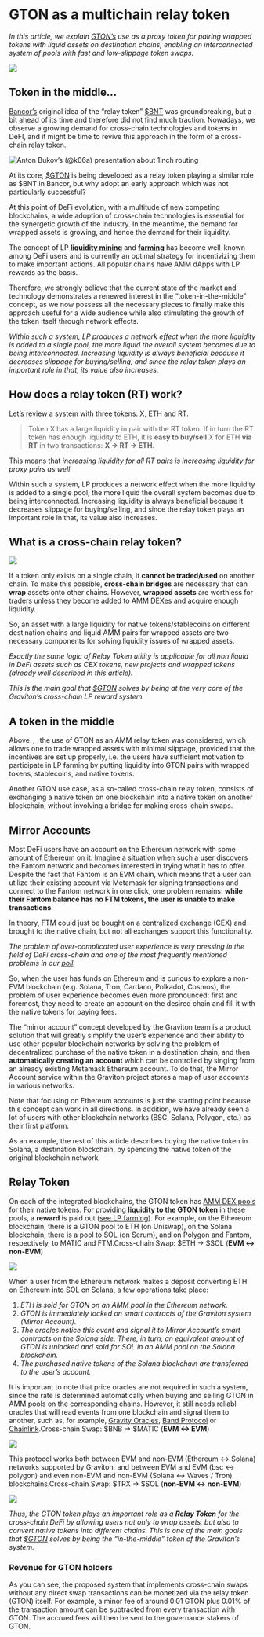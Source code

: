 # GTON as a multichain relay token

_In this article, we explain_ [_GTON’s_](https://v1.graviton.one/gton) _use as a proxy token for pairing wrapped tokens with liquid assets on destination chains, enabling an interconnected system of pools with fast and low-slippage token swaps._

![](https://miro.medium.com/max/1400/0\*D-D6QtEk-zShHTVA)

## Token in the middle… <a href="#6e59" id="6e59"></a>

[Bancor’s](https://storage.googleapis.com/website-bancor/2018/04/01ba8253-bancor\_protocol\_whitepaper\_en.pdf) original idea of the “relay token” [$BNT](https://www.coingecko.com/en/coins/bancor-network#markets) was groundbreaking, but a bit ahead of its time and therefore did not find much traction. Nowadays, we observe a growing demand for cross-chain technologies and tokens in DeFI, and it might be time to revive this approach in the form of a cross-chain relay token.

![Anton Bukov’s (@k06a) presentation about 1inch routing](https://miro.medium.com/max/1400/0\*Q\_Hmxd9AbvqdEApy)

At its core, [$GTON](https://www.coingecko.com/en/coins/graviton#markets) is being developed as a relay token playing a similar role as $BNT in Bancor, but why adopt an early approach which was not particularly successful?

At this point of DeFi evolution, with a multitude of new competing blockchains, a wide adoption of cross-chain technologies is essential for the synergetic growth of the industry. In the meantime, the demand for wrapped assets is growing, and hence the demand for their liquidity.

The concept of LP [**liquidity mining**](https://www.youtube.com/watch?v=cizLhxSKrAc) and [**farming**](https://www.youtube.com/watch?v=ClnnLI1SClA) has become well-known among DeFi users and is currently an optimal strategy for incentivizing them to make important actions. All popular chains have AMM dApps with LP rewards as the basis.

Therefore, we strongly believe that the current state of the market and technology demonstrates a renewed interest in the “token-in-the-middle” concept, as we now possess all the necessary pieces to finally make this approach useful for a wide audience while also stimulating the growth of the token itself through network effects.

_Within such a system, LP produces a network effect when the more liquidity is added to a single pool, the more liquid the overall system becomes due to being interconnected. Increasing liquidity is always beneficial because it decreases slippage for buying/selling, and since the relay token plays an important role in that, its value also increases._

## How does a relay token (RT) work? <a href="#6093" id="6093"></a>

Let’s review a system with three tokens: X, ETH and RT.

> Token X has a large liquidity in pair with the RT token. If in turn the RT token has enough liquidity to ETH, it is **easy to buy/sell** X for ETH **via RT** in two transactions: **X -> RT -> ETH**.

This means that _increasing liquidity for all RT pairs is increasing liquidity for proxy pairs as well_.

Within such a system, LP produces a network effect when the more liquidity is added to a single pool, the more liquid the overall system becomes due to being interconnected. Increasing liquidity is always beneficial because it decreases slippage for buying/selling, and since the relay token plays an important role in that, its value also increases.

## What is a cross-chain relay token? <a href="#618f" id="618f"></a>

![](https://miro.medium.com/max/1400/0\*lpADx8MpBJMjVUso)

If a token only exists on a single chain, it **cannot be traded/used** on another chain. To make this possible, **cross-chain bridges** are necessary that can **wrap** assets onto other chains. However, **wrapped assets** are worthless for traders unless they become added to AMM DEXes and acquire enough liquidity.

So, an asset with a large liquidity for native tokens/stablecoins on different destination chains and liquid AMM pairs for wrapped assets are two necessary components for solving liquidity issues of wrapped assets.

_Exactly the same logic of Relay Token utility is applicable for all non liquid in DeFi assets such as CEX tokens, new projects and wrapped tokens (already well described in this article)._

_This is the main goal that_ [_$GTON_](https://v1.graviton.one/gton) _solves by being at the very core of the Graviton’s cross-chain LP reward system._

## A token in the middle <a href="#f98b" id="f98b"></a>

Above_,_ the use of GTON as an AMM relay token was considered, which allows one to trade wrapped assets with minimal slippage, provided that the incentives are set up properly, i.e. the users have sufficient motivation to participate in LP farming by putting liquidity into GTON pairs with wrapped tokens, stablecoins, and native tokens.

Another GTON use case, as a so-called cross-chain relay token, consists of exchanging a native token on one blockchain into a native token on another blockchain, without involving a bridge for making cross-chain swaps.

## Mirror Accounts <a href="#75a1" id="75a1"></a>

Most DeFi users have an account on the Ethereum network with some amount of Ethereum on it. Imagine a situation when such a user discovers the Fantom network and becomes interested in trying what it has to offer. Despite the fact that Fantom is an EVM chain, which means that a user can utilize their existing account via Metamask for signing transactions and connect to the Fantom network in one click, one problem remains: **while their Fantom balance has no FTM tokens, the user is unable to make transactions**.

In theory, FTM could just be bought on a centralized exchange (CEX) and brought to the native chain, but not all exchanges support this functionality.

_The problem of over-complicated user experience is very pressing in the field of DeFi cross-chain and one of the most frequently mentioned problems in our_ [_poll_](https://twitter.com/OneGraviton/status/1408090152799453193?s=20)_._

So, when the user has funds on Ethereum and is curious to explore a non-EVM blockchain (e.g. Solana, Tron, Cardano, Polkadot, Cosmos), the problem of user experience becomes even more pronounced: first and foremost, they need to create an account on the desired chain and fill it with the native tokens for paying fees.

The “mirror account” concept developed by the Graviton team is a product solution that will greatly simplify the user’s experience and their ability to use other popular blockchain networks by solving the problem of decentralized purchase of the native token in a destination chain, and then **automatically creating an account** which can be controlled by singing from an already existing Metamask Ethereum account. To do that, the Mirror Account service within the Graviton project stores a map of user accounts in various networks.

Note that focusing on Ethereum accounts is just the starting point because this concept can work in all directions. In addition, we have already seen a lot of users with other blockchain networks (BSC, Solana, Polygon, etc.) as their first platform.

As an example, the rest of this article describes buying the native token in Solana, a destination blockchain, by spending the native token of the original blockchain network.

## Relay Token <a href="#107f" id="107f"></a>

On each of the integrated blockchains, the GTON token has [AMM DEX pools](https://www.youtube.com/watch?v=cizLhxSKrAc) for their native tokens. For providing **liquidity to the GTON token** in these pools, a **reward** is paid out ([see LP farming](https://forum.graviton.one/t/staking-farming-allocations-distribution/51/14)). For example, on the Ethereum blockchain, there is a GTON pool to ETH (on Uniswap), on the Solana blockchain, there is a pool to SOL (on Serum), and on Polygon and Fantom, respectively, to MATIC and FTM.Cross-chain Swap: $ETH -> $SOL (**EVM <-> non-EVM**)

![](https://miro.medium.com/max/1400/1\*ekcAUaplIOxlWLeSCIRzgA@2x.png)

When a user from the Ethereum network makes a deposit converting ETH on Ethereum into SOL on Solana, a few operations take place:

1. _ETH is sold for GTON on an AMM pool in the Ethereum network._
2. _GTON is immediately locked on smart contracts of the Graviton system (Mirror Account)._
3. _The oracles notice this event and signal it to Mirror Account’s smart contracts on the Solana side. There, in turn, an equivalent amount of GTON is unlocked and sold for SOL in an AMM pool on the Solana blockchain._
4. _The purchased native tokens of the Solana blockchain are transferred to the user’s account._

It is important to note that price oracles are not required in such a system, since the rate is determined automatically when buying and selling GTON in AMM pools on the corresponding chains. However, it still needs reliabl oracles that will read events from one blockchain and signal them to another, such as, for example, [Gravity Oracles](https://gravity.tech), [Band Protocol](https://bandprotocol.com) or [Chainlink](https://chain.link).Cross-chain Swap: $BNB -> $MATIC (**EVM <-> EVM**)

![](https://miro.medium.com/max/1400/0\*shLUnaI2M-TVT9cU)

This protocol works both between EVM and non-EVM (Ethereum <-> Solana) networks supported by Graviton, and between EVM and EVM (bsc <-> polygon) and even non-EVM and non-EVM (Solana <-> Waves / Tron) blockchains.Cross-chain Swap: $TRX -> $SOL (**non-EVM <-> non-EVM**)

![](https://miro.medium.com/max/1400/1\*3tjUHZU9IWPkrpviR1ABsw@2x.png)

_Thus, the GTON token plays an important role as a_ _**Relay Token**_ _for the cross-chain DeFi by allowing users not only to wrap assets, but also to convert native tokens into different chains. This is one of the main goals that_ [_$GTON_](https://v1.graviton.one/gton) _solves by being the “in-the-middle” token of the Graviton’s system._

### Revenue for GTON holders <a href="#b01a" id="b01a"></a>

As you can see, the proposed system that implements cross-chain swaps without any direct swap transactions can be monetized via the relay token (GTON) itself. For example, a minor fee of around 0.01 GTON plus 0.01% of the transaction amount can be subtracted from every transaction with GTON. The accrued fees will then be sent to the governance stakers of GTON.
